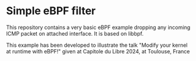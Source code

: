 # Simple eBPF filter

This repository contains a very basic eBPF example dropping any incoming
ICMP packet on attached interface. It is based on libbpf.

This example has been developed to illustrate the talk "Modify your kernel
at runtime with eBPF!" given at Capitole du Libre 2024, at Toulouse, France
